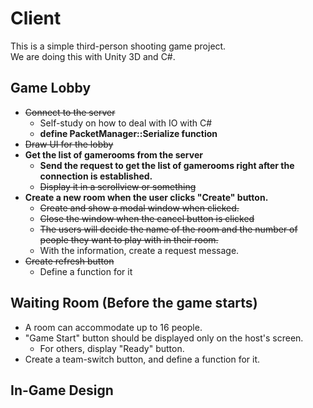 # Client
This is a simple third-person shooting game project.  
We are doing this with Unity 3D and C#.  

## Game Lobby
- ~~Connect to the server~~
    - Self-study on how to deal with IO with C#
    - **define PacketManager::Serialize function**
- ~~Draw UI for the lobby~~
- **Get the list of gamerooms from the server**
    - **Send the request to get the list of gamerooms right after the connection is established.**
    - ~~Display it in a scrollview or something~~
- **Create a new room when the user clicks "Create" button.**
    - ~~Create and show a modal window when clicked.~~
    - ~~Close the window when the cancel button is clicked~~
    - ~~The users will decide the name of the room and the number of people they want to play with in their room.~~
    - With the information, create a request message.
- ~~Create refresh button~~
    - Define a function for it
    
## Waiting Room (Before the game starts)
- A room can accommodate up to 16 people.
- "Game Start" button should be displayed only on the host's screen.
    - For others, display "Ready" button.
- Create a team-switch button, and define a function for it.
## In-Game Design
